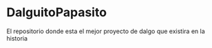 # DalguitoPapasito
El repositorio donde esta el mejor proyecto de dalgo que existira en la historia
